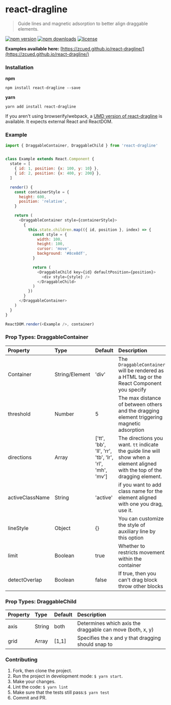 # react-dragline
> Guide lines and magnetic adsorption to better align draggable elements.

[![npm version](https://img.shields.io/npm/v/react-dragline.svg)](https://www.npmjs.com/package/react-dragline)
[![npm downloads](https://img.shields.io/npm/dt/react-dragline.svg)](https://www.npmjs.com/package/react-dragline)
[![license](https://img.shields.io/npm/l/react-dragline.svg)](https://github.com/zcued/react-dragline/blob/master/LICENSE)


 **Examples available here:** [https://zcued.github.io/react-dragline/](https://zcued.github.io/react-dragline/)


### Installation
**npm**
```
npm install react-dragline --save
```
**yarn**
```
yarn add install react-dragline
```
If you aren't using browserify/webpack, a [UMD version of react-dragline](https://github.com/zcued/react-dragline/tree/master/dist) is available. It expects external React and ReactDOM.

### Example
```js
import { DraggableContainer, DraggableChild } from 'react-dragline'


class Example extends React.Component {
  state = [
    { id: 1, position: {x: 100, y: 10} },
    { id: 2, position: {x: 400, y: 200} },
  ]

  render() {
    const containerStyle = {
      height: 600,
      position: 'relative',
    }

    return (
      <DraggableContainer style={containerStyle}>
        {
          this.state.children.map(({ id, position }, index) => {
            const style = {
              width: 100,
              height: 100,
              cursor: 'move',
              background: '#8ce8df',
            }

            return (
              <DraggableChild key={id} defaultPosition={position}>
                <div style={style} />
              </DraggableChild>
            )
          })
        }
      </DraggableContainer>
    )
  }
}

ReactDOM.render(<Example />, container)
```

### Prop Types: DraggableContainer
| Property | Type | Default | Description |
| :-- | :-- | :-- | :-- |
| Container | String/Element | 'div' | The `DraggableContainer` will be rendered as a HTML tag or the React Component you specify |
| threshold | Number | 5 | The max distance of between others and the dragging element triggering magnetic adsorption |
| directions | Array | ['tt', 'bb', 'll', 'rr', 'tb', 'lr', 'rl', 'mh', 'mv'] | The directions you want. `tt` indicate the guide line will show when a element aligned with the top of the dragging element. |
| activeClassName | String | 'active' | if you want to add class name for the element aligned with one you drag, use it.|
| lineStyle | Object | {} | You can customize the style of auxiliary line by this option |
| limit | Boolean | true | Whether to restricts movement within the container |
| detectOverlap | Boolean | false | If true, then you can't drag block throw other blocks |

### Prop Types: DraggableChild
| Property | Type | Default | Description |
| :-- | :-- | :-- | :-- |
| axis | String | both | Determines which axis the draggable can move (both, x, y) |
| grid | Array | [1,1] | Specifies the x and y that dragging should snap to |

### Contributing
1. Fork, then clone the project.
2. Run the project in development mode: `$ yarn start`.
3. Make your changes.
4. Lint the code: `$ yarn lint`
5. Make sure that the tests still pass:`$ yarn test`
6. Commit and PR.
